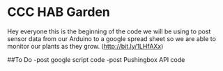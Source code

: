 # CCC HAB Garden
Hey everyone this is the beginning of the code we will be using to post sensor data from our Arduino to a google spread sheet so we are able to monitor our plants as they grow. (http://bit.ly/1LHfAXx)

##To Do 
-post google script code
-post Pushingbox API code
